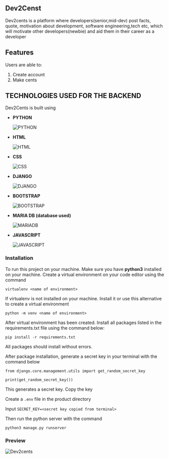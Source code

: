 ## Dev2Censt

Dev2cents is a platform where developers(senior,mid-dev) post facts, quote, motivation about development, software engineering,tech etc, which will motivate other developers(newbie) and aid them in their career as a developer

## Features

Users are able to:

1. Create account
2. Make cents

## TECHNOLOGIES USED FOR THE BACKEND

Dev2Cents is built using

- **PYTHON**

  ![PYTHON](https://github.com/ehuntober/Dev2cents/blob/master/static/tools/rsz_python.png)

- **HTML**

  ![HTML](https://github.com/ehuntober/Dev2cents/blob/master/static/tools/rsz_html.png)

- **CSS**

  ![CSS](https://github.com/ehuntober/Dev2cents/blob/master/static/tools/rsz_css.png)

- **DJANGO**
  
  ![DJANGO](https://github.com/ehuntober/Dev2cents/blob/master/static/tools/rsz_django.png)

- **BOOTSTRAP**

  ![BOOTSTRAP](https://github.com/ehuntober/Dev2cents/blob/master/static/tools/bootstrap-transformed.png)

- **MARIA DB (database used)**

  ![MARIADB](https://github.com/ehuntober/Dev2cents/blob/master/static/tools/rsz_mariadb.png)

- **JAVASCRIPT**

  ![JAVASCRIPT](https://github.com/ehuntober/Dev2cents/blob/master/static/tools/rsz_js.png)

### Installation

To run this project on your machine. Make sure you have __python3__ installed on your machine.
Create a virtual environment on your code editor using the command

```virtualenv <name of environment>```

If virtualenv is not installed on your machine. Install it or use this alternative to create a virtual environment

```python -m venv <name of environment>```

After virtual environment has been created. Install all packages listed in the requirements.txt file using the command
below:

```pip install -r requirements.txt```

All packages should install without errors.

After package installation, generate a secret key in your terminal with the command below

```
from django.core.management.utils import get_random_secret_key

print(get_random_secret_key())
```

This generates a secret key. Copy the key

Create a ```.env``` file in the product directory

Input ```SECRET_KEY=<secret key copied from terminal>```

Then run the python server with the command

```python3 manage.py runserver```

### Preview

![Dev2cents](https://github.com/ehuntober/Dev2cents/blob/master/static/tools/Screenshot1.png)

